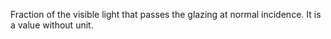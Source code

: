 ﻿Fraction of the visible light that passes the glazing at normal incidence. It is a value without unit.